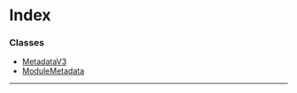 

# Index

### Classes

* [MetadataV3](../classes/_metadata_v3_metadata_.metadatav3.md)
* [ModuleMetadata](../classes/_metadata_v3_metadata_.modulemetadata.md)

---

